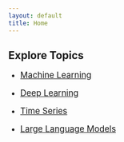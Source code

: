 ```yaml
---
layout: default
title: Home
---
```

<div class="main-content">
  <h2>Explore Topics</h2>
  
  <ul>
    <li style="margin: 1rem 0; font-size: 1.2em;">
      <a href="{{ '/machine-learning/' | relative_url }}">Machine Learning</a>
    </li>
    <li style="margin: 1rem 0; font-size: 1.2em;">
      <a href="{{ '/deep-learning/' | relative_url }}">Deep Learning</a>
    </li>
    <li style="margin: 1rem 0; font-size: 1.2em;">
      <a href="{{ '/time-series/' | relative_url }}">Time Series</a>
    </li>
    <li style="margin: 1rem 0; font-size: 1.2em;">
      <a href="{{ '/large-language-models/' | relative_url }}">Large Language Models</a>
    </li>
  </ul>
</div>
